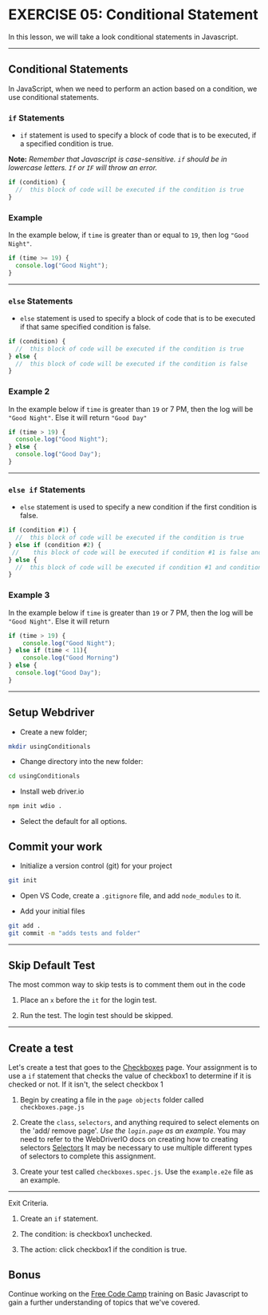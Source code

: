 # EXERCISE 05: Conditional Statement

In this lesson, we will take a look conditional statements in Javascript.

---

## Conditional Statements

In JavaScript, when we need to perform an action based on a condition, we use conditional statements.

### `if` Statements

- `if` statement is used to specify a block of code that is to be executed, if a specified condition is true.

**Note:** *Remember that Javascript is case-sensitive. `if` should be in lowercase letters. `If` or `IF` will throw an error.*

```js
if (condition) {
  //  this block of code will be executed if the condition is true
}
```

### Example

In the example below, if `time` is greater than or equal to `19`, then log `"Good Night"`.

```js
if (time >= 19) {
  console.log("Good Night");
}
```

---

### `else` Statements

- `else` statement is used to specify a block of code that is to be executed if that same specified condition is false.

```js
if (condition) {
  //  this block of code will be executed if the condition is true
} else {
  //  this block of code will be executed if the condition is false
}
```

### Example 2

In the example below if `time` is greater than `19` or 7 PM, then the log will be `"Good Night"`. Else it will return `"Good Day"`

```js
if (time > 19) {
  console.log("Good Night");
} else {
  console.log("Good Day");
}
```

---

### `else if` Statements

- `else` statement is used to specify a new condition if the first condition is false.

```js
if (condition #1) {
  //  this block of code will be executed if the condition is true
} else if (condition #2) {
 //    this block of code will be executed if condition #1 is false and condition2 is true
} else {
  //  this block of code will be executed if condition #1 and condition #2 is false
}
```

### Example 3

In the example below if `time` is greater than `19` or 7 PM, then the log will be `"Good Night"`. Else it will return

```js
if (time > 19) {
    console.log("Good Night");
} else if (time < 11){
    console.log("Good Morning")
} else {
  console.log("Good Day");
}
```

---

## Setup Webdriver

- Create a new folder;

```sh
mkdir usingConditionals
```

- Change directory into the new folder:

```sh
cd usingConditionals
```

- Install web driver.io

```sh
npm init wdio .
```

- Select the default for all options.

## Commit your work

- Initialize a version control (git) for your project

```sh
git init
```

- Open VS Code, create a `.gitignore` file, and add `node_modules` to it.

- Add your initial files

```sh
git add .
git commit -m "adds tests and folder"
```

---

## Skip Default Test

The most common way to skip tests is to comment them out in the code

1. Place an `x` before the `it` for the login test.

2. Run the test. The login test should be skipped.

---

## Create a test

Let's create a test that goes to the [Checkboxes](http://the-internet.herokuapp.com/checkboxes) page. Your assignment is to use a `if` statement that checks the value of checkbox1 to determine if it is checked or not. If it isn't, the select checkbox 1

1. Begin by creating a file in the `page objects` folder called `checkboxes.page.js`

2. Create the `class`, `selectors`, and anything required to select elements on the 'add/ remove page'. *Use the `login.page` as an example*. You may need to refer to the WebDriverIO docs on creating how to creating selectors [Selectors](https://webdriver.io/docs/selectors/) It may be necessary to use multiple different types of selectors to complete this assignment.

3. Create your test called `checkboxes.spec.js`. Use the `example.e2e` file as an example.

---

Exit Criteria.

1. Create an `if` statement.

2. The condition: is checkbox1 unchecked.

3. The action: click checkbox1 if the condition is true.

## Bonus

Continue working on the [Free Code Camp](https://www.freecodecamp.org/learn/javascript-algorithms-and-data-structures/) training on Basic Javascript to gain a further understanding of topics that we've covered.
